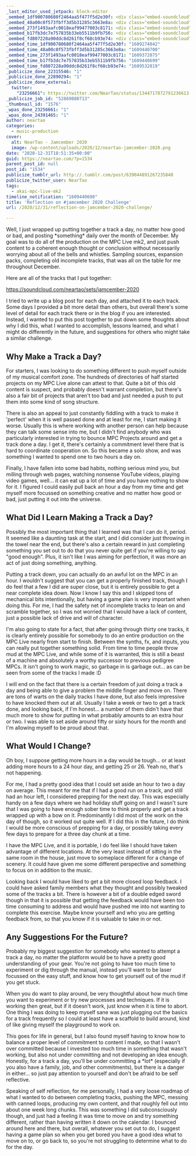 ```yaml
---
_last_editor_used_jetpack: block-editor
_oembed_1df900780680f2464aa5f477f5d2e30f: <div class="embed-soundcloud"><iframe title="#jamcember 2020 by NearTao" width="750" height="450" scrolling="no" frameborder="no" src="https://w.soundcloud.com/player/?visual=true&url=https%3A%2F%2Fapi.soundcloud.com%2Fplaylists%2F1174525159&show_artwork=true&maxwidth=750&maxheight=1000&dnt=1"></iframe></div>
_oembed_48a00c0f573fbff3d5b31285c3663e8a: <div class="embed-soundcloud"><iframe title="#jamcember 2020 by NearTao" width="584" height="450" scrolling="no" frameborder="no" src="https://w.soundcloud.com/player/?visual=true&url=https%3A%2F%2Fapi.soundcloud.com%2Fplaylists%2F1174525159&show_artwork=true&maxwidth=584&maxheight=876&dnt=1"></iframe></div>
_oembed_273f1493aafc0018eaf99477003c8171: <div class="embed-soundcloud"><iframe title="#jamcember 2020 by NearTao" width="500" height="450" scrolling="no" frameborder="no" src="https://w.soundcloud.com/player/?visual=true&url=https%3A%2F%2Fapi.soundcloud.com%2Fplaylists%2F1174525159&show_artwork=true&maxwidth=500&maxheight=750&dnt=1"></iframe></div>
_oembed_b17fb3dc7e757835b33eb5511b9fb756: <div class="embed-soundcloud"><iframe title="#jamcember 2020 by NearTao" width="420" height="450" scrolling="no" frameborder="no" src="https://w.soundcloud.com/player/?visual=true&url=https%3A%2F%2Fapi.soundcloud.com%2Fplaylists%2F1174525159&show_artwork=true&maxwidth=420&maxheight=630&dnt=1"></iframe></div>
_oembed_fd807228a90ddc8d261f8cf68cb93e74: <div class="embed-soundcloud"><iframe title="Requiem For A Soul by NearTao" width="500" height="400" scrolling="no" frameborder="no" src="https://w.soundcloud.com/player/?visual=true&url=https%3A%2F%2Fapi.soundcloud.com%2Ftracks%2F957778897&show_artwork=true&maxwidth=500&maxheight=750&dnt=1"></iframe></div>
_oembed_time_1df900780680f2464aa5f477f5d2e30f: "1609274042"
_oembed_time_48a00c0f573fbff3d5b31285c3663e8a: "1609440700"
_oembed_time_273f1493aafc0018eaf99477003c8171: "1609372875"
_oembed_time_b17fb3dc7e757835b33eb5511b9fb756: "1609440699"
_oembed_time_fd807228a90ddc8d261f8cf68cb93e74: "1609532819"
_publicize_done_22315546: "1"
_publicize_done_22890294: "1"
_publicize_done_external:
  twitter:
    "23256661": https://twitter.com/NearTao/status/1344717872791236613
_publicize_job_id: "52869080713"
_thumbnail_id: "1576"
_wpas_done_23256661: "1"
_wpas_done_24391465: "1"
author: neartao
categories:
  - music-production
cover:
  alt: NearTao - Jamcember 2020
  image: /wp-content/uploads/2020/12/neartao-jamcember-2020.png
date: "2020-12-31T18:51:35+00:00"
guid: https://neartao.com/?p=1534
parent_post_id: null
post_id: "1534"
publicize_tumblr_url: http://.tumblr.com/post/639044891267235840
publicize_twitter_user: NearTao
tags:
  - akai-mpc-live-mk2
timeline_notification: "1609440698"
title: 'Reflection on #jamcember 2020 Challenge'
url: /2020/12/31/reflection-on-jamcember-2020-challenge/

---
```

Well, I just wrapped up putting together a track a day, no matter how good or bad, and posting \*something\* daily over the month of December. My goal was to do all of the production on the MPC Live mk2, and just push content to a coherent enough thought or conclusion without necessarily worrying about all of the bells and whistles. Sampling sources, expansion packs, completing old incomplete tracks, that was all on the table for me throughout December.

Here are all of the tracks that I put together:

https://soundcloud.com/neartao/sets/jamcember-2020

I tried to write up a blog post for each day, and attached it to each track. Some days I provided a bit more detail than others, but overall there's some level of detail for each track there or in the blog if you are interested. Instead, I wanted to put this post together to put down some thoughts about why I did this, what I wanted to accomplish, lessons learned, and what I might do differently in the future, and suggestions for others who might take a similar challenge.

## Why Make a Track a Day?

For starters, I was looking to do something different to push myself outside of my musical comfort zone. The hundreds of directories of half started projects on my MPC Live alone can attest to that. Quite a bit of this old content is suspect, and probably doesn't warrant completion, but there's also a fair bit of projects that aren't too bad and just needed a push to put them into some kind of song structure.

There is also an appeal to just constantly fiddling with a track to make it 'perfect' when it is well passed done and at least for me, I start making it worse. Usually this is where working with another person can help because they can talk some sense into me, but I didn't find anybody who was particularly interested in trying to bounce MPC Projects around and get a track done a day. I get it, there's certainly a commitment level there that is hard to coordinate cooperation on. So this became a solo show, and was something I wanted to spend one to two hours a day on.

Finally, I have fallen into some bad habits, nothing serious mind you, but milling through web pages, watching nonsense YouTube videos, playing video games, well... it can eat up a lot of time and you have nothing to show for it. I figured I could easily pull back an hour a day from my time and get myself more focussed on something creative and no matter how good or bad, just putting it out into the universe.

## What Did I Learn Making a Track a Day?

Possibly the most important thing that I learned was that I can do it, period. It seemed like a daunting task at the start, and I did consider just throwing in the towel near the end, but there's also a certain reward in just completing something you set out to do that you never quite get if you're willing to say "good enough". Plus, it isn't like I was aiming for perfection, it was more an act of just doing something, anything.

Putting a track down, you can actually do an awful lot on the MPC in an hour. I wouldn't suggest that you can get a properly finished track, though I do feel that a few I did are super close, but it is entirely possible to get a near complete idea down. Now I know I say this and I skipped tons of mechanical bits intentionally, but having a game plan is very important when doing this. For me, I had the safety net of incomplete tracks to lean on and scramble together, so I was not worried that I would have a lack of content, just a possible lack of drive and will of character.

I'm also going to state for a fact, that after going through thirty one tracks, it is clearly entirely possible for somebody to do an entire production on the MPC Live nearly from start to finish. Between the synths, fx, and inputs, you can really put together something solid. From time to time people throw mud at the MPC Live, and while some of it is warranted, this is still a beast of a machine and absolutely a worthy successor to previous pedigree MPCs. It isn't going to work magic, so garbage in is garbage out... as can be seen from some of the tracks I made :D

I will end on the fact that there is a certain freedom of just doing a track a day and being able to give a problem the middle finger and move on. There are tons of warts on the daily tracks I have done, but also feels impressive to have knocked them out at all. Usually I take a week or two to get a track done, and looking back, if I'm honest... a number of them didn't have that much more to show for putting in what probably amounts to an extra hour or two. I was able to set aside around fifty or sixty hours for the month and I'm allowing myself to be proud about that.

## What Would I Change?

Oh boy, I suppose getting more hours in a day would be tough... or at least adding more hours to a 24 hour day, and getting 25 or 26. Yeah no, that's not happening.

For me, I had a pretty good idea that I could set aside an hour to two a day on average. This meant for me that if I had a good run on a track, and still had an hour left, I considered prepping for the next day. This was especially handy on a few days where we had holiday stuff going on and I wasn't sure that I was going to have enough sober time to think properly and get a track wrapped up with a bow on it. Predominantly I did most of the work on the day of though, so it worked out quite well. If I did this in the future, I do think I would be more conscious of prepping for a day, or possibly taking every few days to prepare for a three day chunk at a time.

I have the MPC Live, and it is portable, I do feel like I should have taken advantage of different locations. At the very least instead of sitting in the same room in the house, just move to someplace different for a change of scenery. It could have given me some different perspective and something to focus on in addition to the music.

Looking back I would have liked to get a bit more closed loop feedback. I could have asked family members what they thought and possibly tweaked some of the tracks a bit. There is however a bit of a double edged sword though in that it is possible that getting the feedback would have been too time consuming to address and would have pushed me into not wanting to complete this exercise. Maybe know yourself and who you are getting feedback from, so that you know if it is valuable to take in or not.

## Any Suggestions For the Future?

Probably my biggest suggestion for somebody who wanted to attempt a track a day, no matter the platform would be to have a pretty good understanding of your gear. You're not going to have too much time to experiment or dig through the manual, instead you'll want to be laser focussed on the easy stuff, and know how to get yourself out of the mud if you get stuck.

When you do want to play around, be very thoughtful about how much time you want to experiment or try new processes and techniques. If it is working then great, but if it doesn't work, just know when it is time to abort. One thing I was doing to keep myself sane was just plugging out the basics for a track frequently so I could at least have a scaffold to build around, kind of like giving myself the playground to work on.

This goes for life in general, but I also found myself having to know how to balance a proper level of commitment to content I made, so that I wasn't over committed because I invested too much time in something that wasn't working, but also not under committing and not developing an idea enough. Honestly, for a track a day, you'll be under committing a \*lot\* (especially if you also have a family, job, and other commitments), but there is a danger in either... so just pay attention to yourself and don't be afraid to be self reflective.

Speaking of self reflection, for me personally, I had a very loose roadmap of what I wanted to do between completing tracks, pushing the MPC, messing with canned loops, producing my own content, and that roughly fell out into about one week long chunks. This was something I did subconsciously though, and just had a feeling it was time to move on and try something different, rather than having written it down on the calendar. I bounced around here and there, but overall, whatever you set out to do, I suggest having a game plan so when you get bored you have a good idea what to move on to, or go back to, so you're not struggling to determine what to do for the day.
